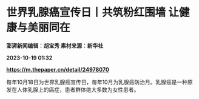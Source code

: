 # 世界乳腺癌宣传日丨共筑粉红围墙 让健康与美丽同在
**澎湃新闻编辑：胡宝秀 素材来源：新华社**

**2023-10-19 01:32**

**https://m.thepaper.cn/detail/24978070**

每年10月18日为世界乳腺癌宣传日，每年10月为乳腺癌防治月。乳腺癌是一种原发在人体乳腺上的癌症，患者群体绝大多数为女性患者。